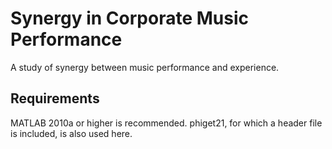 # Synergy in Corporate Music Performance

A study of synergy between music performance and experience.

## Requirements

MATLAB 2010a or higher is recommended.
phiget21, for which a header file is included, is also used here.
